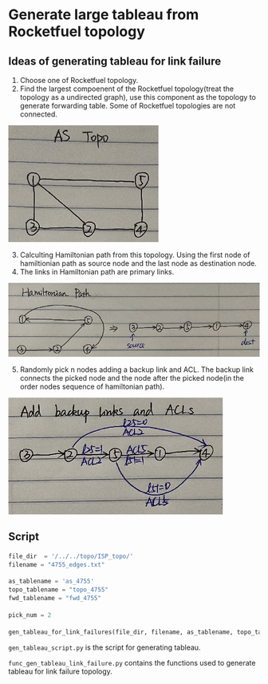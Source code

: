 # Generate large tableau from Rocketfuel topology

## Ideas of generating tableau for link failure

1. Choose one of Rocketfuel topology.
2. Find the largest compoenent of the Rocketfuel topology(treat the topology as a undirected graph), use this component as the topology to generate forwarding table. Some of Rocketfuel topologies are not connected. 

![AS_topo](figures/AS_topo.png)

3. Calculting Hamiltonian path from this topology. Using the first node of hamiltionian path as source node and the last node as destination node.
4. The links in Hamiltonian path are primary links. 
   
![Hamilton_path](figures/Hamilton_path.png)

5. Randomly pick n nodes adding a backup link and ACL. The backup link connects the picked node and the node after the picked node(in the order nodes sequence of hamiltonian path).

![add_backup](figures/add_backup.png)

## Script

```python
file_dir  = '/../../topo/ISP_topo/'
filename = "4755_edges.txt"

as_tablename = 'as_4755'
topo_tablename = "topo_4755"
fwd_tablename = "fwd_4755"

pick_num = 2

gen_tableau_for_link_failures(file_dir, filename, as_tablename, topo_tablename, fwd_tablename, pick_num)

```

`gen_tableau_script.py` is the script for generating tableau.

`func_gen_tableau_link_failure.py` contains the functions used to generate tableau for link failure topology.